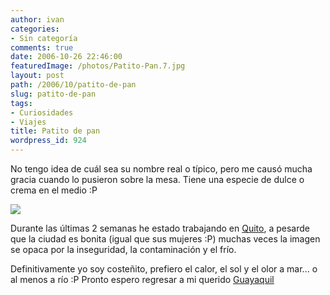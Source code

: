 ```yaml
---
author: ivan
categories:
- Sin categoría
comments: true
date: 2006-10-26 22:46:00
featuredImage: /photos/Patito-Pan.7.jpg
layout: post
path: /2006/10/patito-de-pan
slug: patito-de-pan
tags:
- Curiosidades
- Viajes
title: Patito de pan
wordpress_id: 924
---
```


No tengo idea de cuál sea su nombre real o típico, pero me causó mucha gracia cuando lo pusieron sobre la mesa. Tiene una especie de dulce o crema en el medio :P

[![](https://photos1.blogger.com/blogger/5311/455/320/Patito%20Pan.7.jpg)](https://photos1.blogger.com/blogger/5311/455/1600/Patito%20Pan.7.jpg)

Durante las últimas 2 semanas he estado trabajando en [Quito](https://es.wikipedia.org/wiki/Quito), a pesarde que la ciudad es bonita (igual que sus mujeres :P) muchas veces la imagen se opaca por la inseguridad, la contaminación y el frío.

Definitivamente yo soy costeñito, prefiero el calor, el sol y el olor a mar... o al menos a río :P
Pronto espero regresar a mi querido [Guayaquil](https://es.wikipedia.org/wiki/Guayaquil)